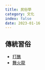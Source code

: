 ```yaml
---
title: 民俗學
category: 文化
index: false
date: 2023-01-16
---
```

## 傳統習俗
- [打醮](jiao-festival/README.md)
- [舞火龍](fire-dragon-dance/README.md)